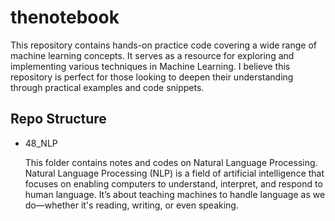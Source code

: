 # thenotebook

This repository contains hands-on practice code covering a wide range of machine learning concepts. It serves as a resource for exploring and implementing various techniques in Machine Learning. I believe this repository is perfect for those looking to deepen their understanding through practical examples and code snippets.

## Repo Structure

- 48_NLP

    This folder contains notes and codes on Natural Language Processing. Natural Language Processing (NLP) is a field of artificial intelligence that focuses on enabling computers to understand, interpret, and respond to human language. It’s about teaching machines to handle language as we do—whether it's reading, writing, or even speaking.
